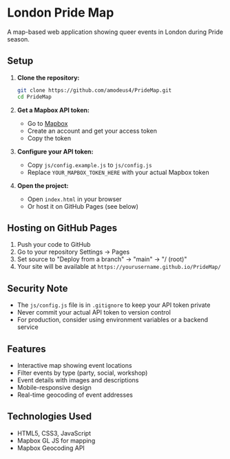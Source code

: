 # London Pride Map

A map-based web application showing queer events in London during Pride season.

## Setup

1. **Clone the repository:**

   ```bash
   git clone https://github.com/amodeus4/PrideMap.git
   cd PrideMap
   ```

2. **Get a Mapbox API token:**

   - Go to [Mapbox](https://account.mapbox.com/)
   - Create an account and get your access token
   - Copy the token

3. **Configure your API token:**

   - Copy `js/config.example.js` to `js/config.js`
   - Replace `YOUR_MAPBOX_TOKEN_HERE` with your actual Mapbox token

4. **Open the project:**
   - Open `index.html` in your browser
   - Or host it on GitHub Pages (see below)

## Hosting on GitHub Pages

1. Push your code to GitHub
2. Go to your repository Settings → Pages
3. Set source to "Deploy from a branch" → "main" → "/ (root)"
4. Your site will be available at `https://yourusername.github.io/PrideMap/`

## Security Note

- The `js/config.js` file is in `.gitignore` to keep your API token private
- Never commit your actual API token to version control
- For production, consider using environment variables or a backend service

## Features

- Interactive map showing event locations
- Filter events by type (party, social, workshop)
- Event details with images and descriptions
- Mobile-responsive design
- Real-time geocoding of event addresses

## Technologies Used

- HTML5, CSS3, JavaScript
- Mapbox GL JS for mapping
- Mapbox Geocoding API
